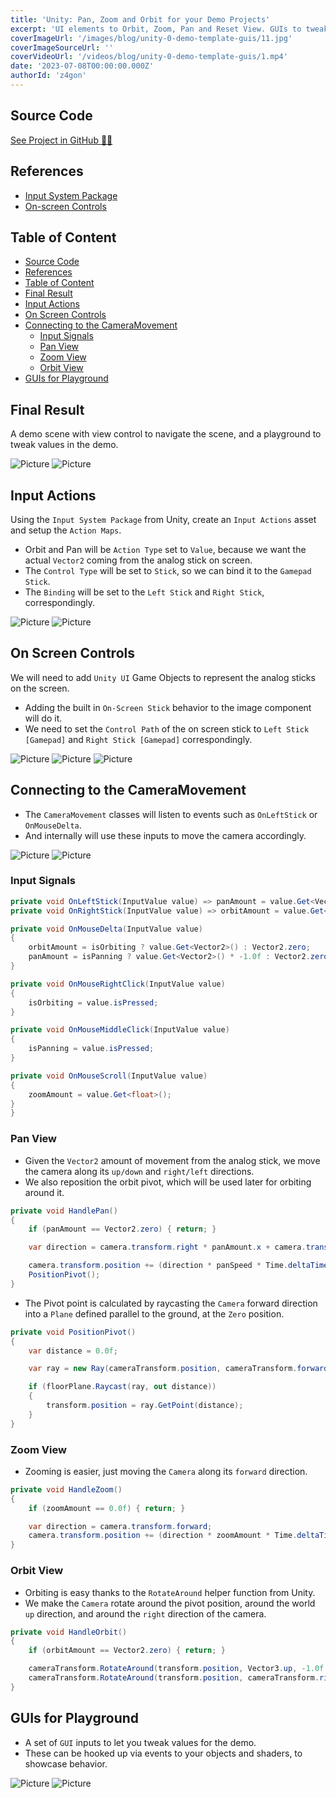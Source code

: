 ```yaml
---
title: 'Unity: Pan, Zoom and Orbit for your Demo Projects'
excerpt: 'UI elements to Orbit, Zoom, Pan and Reset View. GUIs to tweak values for demo purposes.'
coverImageUrl: '/images/blog/unity-0-demo-template-guis/11.jpg'
coverImageSourceUrl: ''
coverVideoUrl: '/videos/blog/unity-0-demo-template-guis/1.mp4'
date: '2023-07-08T00:00:00.000Z'
authorId: 'z4gon'
---
```


## Source Code

[See Project in GitHub 👩‍💻](https://github.com/z4gon/unity-project-template-urp)

## References

- [Input System Package](https://docs.unity3d.com/Packages/com.unity.inputsystem@1.6/manual/index.html)
- [On-screen Controls](https://docs.unity3d.com/Packages/com.unity.inputsystem@1.0/manual/OnScreen.html)

## Table of Content

- [Source Code](#source-code)
- [References](#references)
- [Table of Content](#table-of-content)
- [Final Result](#final-result)
- [Input Actions](#input-actions)
- [On Screen Controls](#on-screen-controls)
- [Connecting to the CameraMovement](#connecting-to-the-cameramovement)
  - [Input Signals](#input-signals)
  - [Pan View](#pan-view)
  - [Zoom View](#zoom-view)
  - [Orbit View](#orbit-view)
- [GUIs for Playground](#guis-for-playground)

## Final Result

A demo scene with view control to navigate the scene, and a playground to tweak values in the demo.

![Picture](/images/blog/unity-0-demo-template-guis/10.jpg)
![Picture](/images/blog/unity-0-demo-template-guis/11.jpg)

## Input Actions

Using the `Input System Package` from Unity, create an `Input Actions` asset and setup the `Action Maps`.

- Orbit and Pan will be `Action Type` set to `Value`, because we want the actual `Vector2` coming from the analog stick on screen.
- The `Control Type` will be set to `Stick`, so we can bind it to the `Gamepad Stick`.
- The `Binding` will be set to the `Left Stick` and `Right Stick`, correspondingly.

![Picture](/images/blog/unity-0-demo-template-guis/1.jpg)
![Picture](/images/blog/unity-0-demo-template-guis/2.jpg)

## On Screen Controls

We will need to add `Unity UI` Game Objects to represent the analog sticks on the screen.

- Adding the built in `On-Screen Stick` behavior to the image component will do it.
- We need to set the `Control Path` of the on screen stick to `Left Stick [Gamepad]` and `Right Stick [Gamepad]` correspondingly.

![Picture](/images/blog/unity-0-demo-template-guis/3.jpg)
![Picture](/images/blog/unity-0-demo-template-guis/4.jpg)
![Picture](/images/blog/unity-0-demo-template-guis/5.jpg)

## Connecting to the CameraMovement

- The `CameraMovement` classes will listen to events such as `OnLeftStick` or `OnMouseDelta`.
- And internally will use these inputs to move the camera accordingly.

![Picture](/images/blog/unity-0-demo-template-guis/6.jpg)
![Picture](/images/blog/unity-0-demo-template-guis/7.jpg)

### Input Signals

```cs
private void OnLeftStick(InputValue value) => panAmount = value.Get<Vector2>();
private void OnRightStick(InputValue value) => orbitAmount = value.Get<Vector2>();
```

```cs
private void OnMouseDelta(InputValue value)
{
    orbitAmount = isOrbiting ? value.Get<Vector2>() : Vector2.zero;
    panAmount = isPanning ? value.Get<Vector2>() * -1.0f : Vector2.zero;
}

private void OnMouseRightClick(InputValue value)
{
    isOrbiting = value.isPressed;
}

private void OnMouseMiddleClick(InputValue value)
{
    isPanning = value.isPressed;
}

private void OnMouseScroll(InputValue value)
{
    zoomAmount = value.Get<float>();
}
}
```

### Pan View

- Given the `Vector2` amount of movement from the analog stick, we move the camera along its `up/down` and `right/left` directions.
- We also reposition the orbit pivot, which will be used later for orbiting around it.

```cs
private void HandlePan()
{
    if (panAmount == Vector2.zero) { return; }

    var direction = camera.transform.right * panAmount.x + camera.transform.up * panAmount.y;

    camera.transform.position += (direction * panSpeed * Time.deltaTime);
    PositionPivot();
}
```

- The Pivot point is calculated by raycasting the `Camera` forward direction into a `Plane` defined parallel to the ground, at the `Zero` position.

```cs
private void PositionPivot()
{
    var distance = 0.0f;

    var ray = new Ray(cameraTransform.position, cameraTransform.forward);

    if (floorPlane.Raycast(ray, out distance))
    {
        transform.position = ray.GetPoint(distance);
    }
}
```

### Zoom View

- Zooming is easier, just moving the `Camera` along its `forward` direction.

```cs
private void HandleZoom()
{
    if (zoomAmount == 0.0f) { return; }

    var direction = camera.transform.forward;
    camera.transform.position += (direction * zoomAmount * Time.deltaTime);
}
```

### Orbit View

- Orbiting is easy thanks to the `RotateAround` helper function from Unity.
- We make the `Camera` rotate around the pivot position, around the world `up` direction, and around the `right` direction of the camera.

```cs
private void HandleOrbit()
{
    if (orbitAmount == Vector2.zero) { return; }

    cameraTransform.RotateAround(transform.position, Vector3.up, -1.0f * orbitAmount.x * orbitSpeed * Time.deltaTime);
    cameraTransform.RotateAround(transform.position, cameraTransform.right, orbitAmount.y * orbitSpeed * Time.deltaTime);
}
```

## GUIs for Playground

- A set of `GUI` inputs to let you tweak values for the demo.
- These can be hooked up via events to your objects and shaders, to showcase behavior.

![Picture](/images/blog/unity-0-demo-template-guis/8.jpg)
![Picture](/images/blog/unity-0-demo-template-guis/9.jpg)
